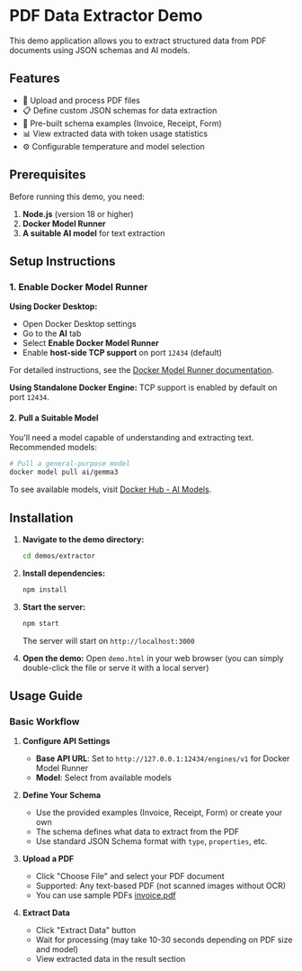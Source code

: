 # PDF Data Extractor Demo

This demo application allows you to extract structured data from PDF documents using JSON schemas and AI models.

## Features

- 📄 Upload and process PDF files
- 📋 Define custom JSON schemas for data extraction
- 🎯 Pre-built schema examples (Invoice, Receipt, Form)
- 📊 View extracted data with token usage statistics
- ⚙️ Configurable temperature and model selection

## Prerequisites

Before running this demo, you need:

1. **Node.js** (version 18 or higher)
2. **Docker Model Runner**
3. **A suitable AI model** for text extraction

## Setup Instructions

### 1. Enable Docker Model Runner

**Using Docker Desktop:**
- Open Docker Desktop settings
- Go to the **AI** tab
- Select **Enable Docker Model Runner**
- Enable **host-side TCP support** on port `12434` (default)

For detailed instructions, see the [Docker Model Runner documentation](https://docs.docker.com/ai/model-runner/get-started/#enable-docker-model-runner).

**Using Standalone Docker Engine:**
TCP support is enabled by default on port `12434`.

#### 2. Pull a Suitable Model

You'll need a model capable of understanding and extracting text. Recommended models:

```bash
# Pull a general-purpose model
docker model pull ai/gemma3
```

To see available models, visit [Docker Hub - AI Models](https://hub.docker.com/r/ai).

## Installation

1. **Navigate to the demo directory:**
   ```bash
   cd demos/extractor
   ```

2. **Install dependencies:**
   ```bash
   npm install
   ```

3. **Start the server:**
   ```bash
   npm start
   ```

   The server will start on `http://localhost:3000`

4. **Open the demo:**
   Open `demo.html` in your web browser (you can simply double-click the file or serve it with a local server)

## Usage Guide

### Basic Workflow

1. **Configure API Settings**
   - **Base API URL**: Set to `http://127.0.0.1:12434/engines/v1` for Docker Model Runner
   - **Model**: Select from available models

2. **Define Your Schema**
   - Use the provided examples (Invoice, Receipt, Form) or create your own
   - The schema defines what data to extract from the PDF
   - Use standard JSON Schema format with `type`, `properties`, etc.

3. **Upload a PDF**
   - Click "Choose File" and select your PDF document
   - Supported: Any text-based PDF (not scanned images without OCR)
   - You can use sample PDFs [invoice.pdf](invoice.pdf)

4. **Extract Data**
   - Click "Extract Data" button
   - Wait for processing (may take 10-30 seconds depending on PDF size and model)
   - View extracted data in the result section
